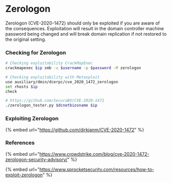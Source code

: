 # Zerologon

Zerologon (CVE-2020-1472) should only be exploited if you are aware of the consequences. Exploitation will result in the domain controller machine password being changed and will break domain replication if not restored to the original setting.&#x20;

### Checking for Zerologon&#x20;

```bash
# Checking exploitability CrackMapExec
crackmapexec $ip smb -u $username -p $password -M zerologon

# Checking exploitability with Metasploit
use auxiliary/dmin/dcerpc/cve_2020_1472_zerologon
set rhosts $ip
check

# https://github.com/SecuraBV/CVE-2020-1472
./zerologon_tester.py $dcnetbiosname $ip
```

### Exploiting Zerologon

{% embed url="https://github.com/dirkjanm/CVE-2020-1472" %}

### References

{% embed url="https://www.crowdstrike.com/blog/cve-2020-1472-zerologon-security-advisory/" %}

{% embed url="https://www.sprocketsecurity.com/resources/how-to-exploit-zerologon" %}
